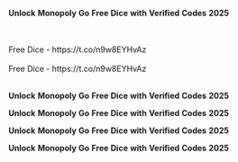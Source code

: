 <strong>Unlock</strong> <strong>Monopoly</strong> <strong>Go</strong> <strong>Free</strong> <strong>Dice</strong> <strong>with</strong> <strong>Verified</strong> <strong>Codes</strong> <strong>2025</strong>

<br>
<br>Free Dice - https://t.co/n9w8EYHvAz
<br>
<br>Free Dice - https://t.co/n9w8EYHvAz
<br>
<br>

<strong>Unlock</strong> <strong>Monopoly</strong> <strong>Go</strong> <strong>Free</strong> <strong>Dice</strong> <strong>with</strong> <strong>Verified</strong> <strong>Codes</strong> <strong>2025</strong>

<strong>Unlock</strong> <strong>Monopoly</strong> <strong>Go</strong> <strong>Free</strong> <strong>Dice</strong> <strong>with</strong> <strong>Verified</strong> <strong>Codes</strong> <strong>2025</strong>

<strong>Unlock</strong> <strong>Monopoly</strong> <strong>Go</strong> <strong>Free</strong> <strong>Dice</strong> <strong>with</strong> <strong>Verified</strong> <strong>Codes</strong> <strong>2025</strong>

<strong>Unlock</strong> <strong>Monopoly</strong> <strong>Go</strong> <strong>Free</strong> <strong>Dice</strong> <strong>with</strong> <strong>Verified</strong> <strong>Codes</strong> <strong>2025</strong>
